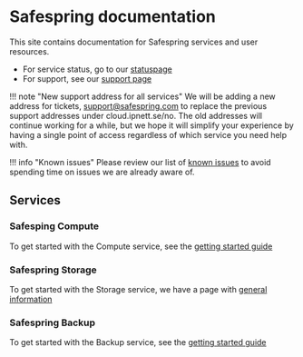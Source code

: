 # Safespring documentation

This site contains documentation for Safespring services and user resources.

* For service status, go to our [statuspage](https://status.safespring.com)
* For support, see our [support page][sup]

!!! note "New support address for all services"
    We will be adding a new address for tickets, support@safespring.com to replace the previous     support addresses under cloud.ipnett.se/no. The old addresses will continue working for     a while, but we hope it will simplify your experience by having a single point of access    regardless of which service you need help with.

!!! info "Known issues"
    Please review our list of [known issues][ki] to avoid spending time on issues
    we are already aware of.

## Services

### Safesping Compute

To get started with the Compute service, see the [getting started guide](compute/getting-started)

### Safespring Storage

To get started with the Storage service, we have a page with [general
information](storage/generalinfo)

### Safespring Backup

To get started with the Backup service, see the [getting started guide](backup/getting-started)

[ki]:service/known_issues/
[sup]:service/support/
